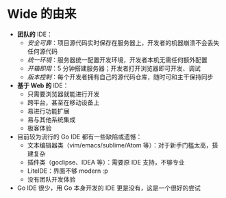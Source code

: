 # Wide 的由来


* **团队的** IDE：
  * _安全可靠_：项目源代码实时保存在服务器上，开发者的机器崩溃不会丢失任何源代码
  * _统一环境_：服务器统一配置开发环境，开发者本机无需任何额外配置
  * _开箱即用_：5 分钟搭建服务器；开发者打开浏览器即可开发、调试
  * _版本控制_：每个开发者拥有自己的源代码仓库，随时可和主干保持同步
* **基于 Web 的** IDE：
  * 只需要浏览器就能进行开发
  * 跨平台，甚至在移动设备上
  * 易进行功能扩展
  * 易与其他系统集成
  * 极客体验
* 目前较为流行的 Go IDE 都有一些缺陷或遗憾：
  * 文本编辑器类（vim/emacs/sublime/Atom 等）：对于新手门槛太高，搭建复杂
  * 插件类（goclipse、IDEA 等）：需要原 IDE 支持，不够专业
  * LiteIDE：界面不够 modern :p
  * 没有团队开发体验
* Go IDE 很少，用 Go 本身开发的 IDE 更是没有，这是一个很好的尝试

